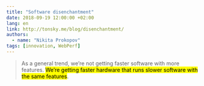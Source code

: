 ```yaml
---
title: "Software disenchantment"
date: 2018-09-19 12:00:00 +02:00
lang: en
link: http://tonsky.me/blog/disenchantment/
authors:
  - name: "Nikita Prokopov"
tags: [innovation, WebPerf]
---
```


> As a general trend, we’re not getting faster software with more features. <mark>We’re getting faster hardware that runs slower software with the same features</mark>.
